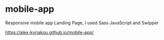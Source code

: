 # mobile-app
Responsive mobile app Landing Page,
I used Sass JavaScript and Swipper 

https://alex-kyriakou.github.io/mobile-app/

